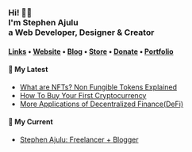   <!-- Hi there! Feel free to make this your own but don't use my data. Attributions are welcomed --> 
<h3>Hi! 👋🤓<br>I'm Stephen Ajulu<br>a Web Developer, Designer & Creator</h3>

<h4> <a href="https://stephenajulu.com/links">Links</a> • <a href="https://stephenajulu.com">Website</a> • <a href="https://stephenajulu.com/blog">Blog</a> • <a href="https://stephenajulu.com/store">Store</a> • <a href="https://www.paypal.com/donate/?hosted_button_id=SLNMRAJ59LRC8">Donate</a> • <a href="https://stephenajulu.com/portfolio">Portfolio</a></h4>

<h4>📕 My Latest</h4>

<!-- BLOG-POST-LIST:START -->
- [What are NFTs? Non Fungible Tokens Explained](https://stephenajulu.com/blog/what-are-nfts-non-fungible-tokens-explained/)
- [How To Buy Your First Cryptocurrency](https://stephenajulu.com/blog/how-to-buy-your-first-cryptocurrency/)
- [More Applications of Decentralized Finance&lpar;DeFi&rpar;](https://stephenajulu.com/blog/more-applications-of-decentralized-finance-defi/)
<!-- BLOG-POST-LIST:END -->

<h4>💼 My Current</h4>

- [Stephen Ajulu: Freelancer + Blogger](https://stephenajulu.com)
